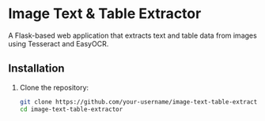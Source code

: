 # Image Text & Table Extractor

A Flask-based web application that extracts text and table data from images using Tesseract and EasyOCR.

## Installation
1. Clone the repository:
   ```bash
   git clone https://github.com/your-username/image-text-table-extractor.git
   cd image-text-table-extractor
